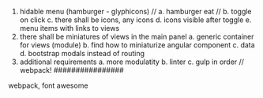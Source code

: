 1. hidable menu (hamburger - glyphicons)
    // a. hamburger eat
    // b. toggle on click
    c. there shall be icons, any icons
    d. icons visible after toggle
    e. menu items with links to views
2. there shall be miniatures of views in the main panel
    a. generic container for views (module)
    b. find how to miniaturize angular component
    c. data
    d. bootstrap modals instead of routing
3. additional requirements 
    a. more modulatity
    b. linter
    c. gulp in order // webpack!
################
<FEATURES>
webpack, font awesome
</FEATURES>